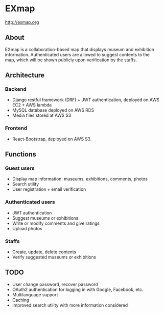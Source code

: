 # EXmap
http://exmap.org </br>
## About
EXmap is a collaboration-based map that displays museum and exhibition information. Authenticated users are allowed to suggest contents to the map, which will be shown publicly upon verification by the staffs.

## Architecture
### Backend
<ul>
    <li>Django restful framework (DRF) + JWT authentication, deployed on AWS EC2 + AWS lambda</li>
    <li>MySQL database deployed on AWS RDS</li>
    <li>Media files stored at AWS S3</li>
</ul>

### Frontend
<ul>
    <li>React-Bootstrap, deployed on AWS S3.</li>
</ul>

## Functions
### Guest users
<ul>
    <li>Display map information: museums, exhibitions, comments, photos</li>
    <li>Search utility</li>
    <li>User registration + email verification</li>
</ul>

### Authenticated users
<ul>
    <li>JWT authentication</li>
    <li>Suggest museums or exhibitions</li>
    <li>Write or modify comments and give ratings</li>
    <li>Upload photos</li>
</ul>

### Staffs
<ul>
    <li>Create, update, delete contents</li>
    <li>Verify suggested museums or exhibitions</li>
</ul>

## TODO
<ul>
    <li>User change password, recover password</li>
    <li>OAuth2 authentication for logging in with Google, Facebook, etc.</li>
    <li>Multilanguage support</li>
    <li>Caching</li>
    <li>Improved search utility with more information considered</li>
</ul>